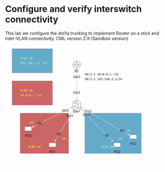 # Configure and verify interswitch connectivity

This lab we configure the dot1q trunking to implement Router on a stick and inter-VLAN connectivity. CML version 2.X (Sandbox version)

![Lab Topology](https://github.com/CiscoDevNet/cml-community/blob/master/lab-topologies/ccna//Domain_2/2.2-configure_interswitch_connectivity_2/2.2__Initial_Topology.JPG)
